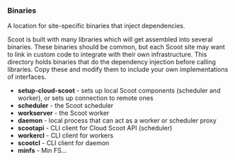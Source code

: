### Binaries

A location for site-specific binaries that inject dependencies.

Scoot is built with many libraries which will get assembled into several binaries. These binaries should be common, but each Scoot site may want to link in custom code to integrate with their own infrastructure. This directory holds binaries that do the dependency injection before calling libraries. Copy these and modify them to include your own implementations of interfaces.

* __setup-cloud-scoot__ - sets up local Scoot components (scheduler and worker), or sets up connection to remote ones
* __scheduler__ - the Scoot scheduler
* __workserver__ - the Scoot worker
* __daemon__ - local process that can act as a worker or scheduler proxy
* __scootapi__ - CLI client for Cloud Scoot API (scheduler)
* __workercl__ - CLI client for workers
* __scootcl__ - CLI client for daemon
* __minfs__ - Min FS...
